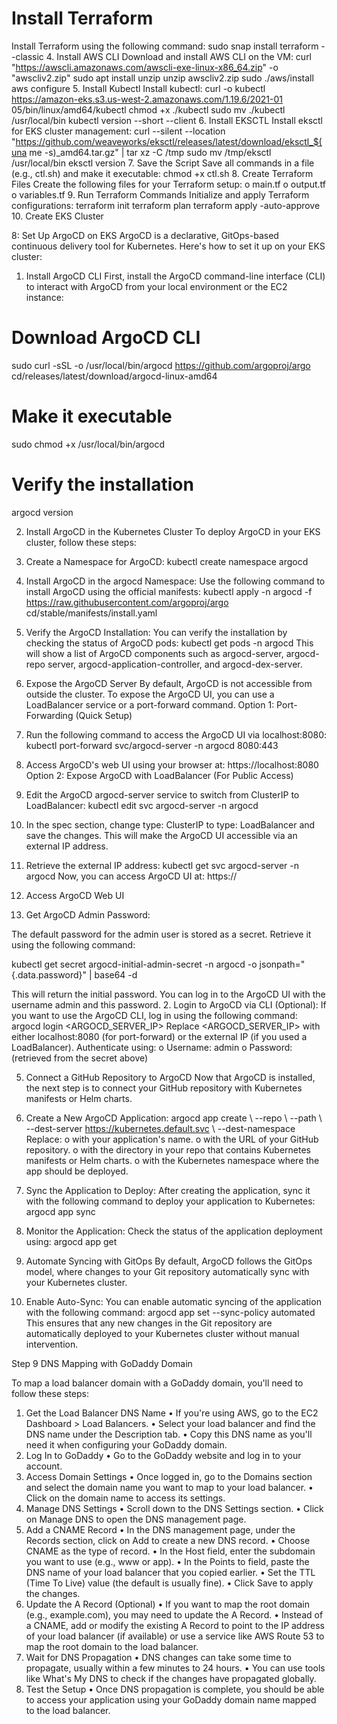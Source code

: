 # Install Terraform 
Install Terraform using the following command: 
sudo snap install terraform --classic 
4. Install AWS CLI 
Download and install AWS CLI on the VM: 
curl "https://awscli.amazonaws.com/awscli-exe-linux-x86_64.zip" -o 
"awscliv2.zip" 
sudo apt install unzip 
unzip awscliv2.zip 
sudo ./aws/install 
aws configure 
5. Install Kubectl 
Install kubectl: 
curl -o kubectl https://amazon-eks.s3.us-west-2.amazonaws.com/1.19.6/2021-01
05/bin/linux/amd64/kubectl 
chmod +x ./kubectl 
sudo mv ./kubectl /usr/local/bin 
kubectl version --short --client 
6. Install EKSCTL 
Install eksctl for EKS cluster management: 
curl --silent --location 
"https://github.com/weaveworks/eksctl/releases/latest/download/eksctl_$(una
 me -s)_amd64.tar.gz" | tar xz -C /tmp 
sudo mv /tmp/eksctl /usr/local/bin 
eksctl version 
7. Save the Script 
Save all commands in a file (e.g., ctl.sh) and make it executable: 
chmod +x ctl.sh 
8. Create Terraform Files 
Create the following files for your Terraform setup: 
o main.tf 
o output.tf 
o variables.tf 
9. Run Terraform Commands 
Initialize and apply Terraform configurations: 
terraform init 
terraform plan 
terraform apply -auto-approve 
10. Create EKS Cluster 



 8: Set Up ArgoCD on EKS 
ArgoCD is a declarative, GitOps-based continuous delivery tool for Kubernetes. 
Here's how to set it up on your EKS cluster: 
1. Install ArgoCD CLI 
First, install the ArgoCD command-line interface (CLI) to interact with ArgoCD 
from your local environment or the EC2 instance: 
# Download ArgoCD CLI 
sudo curl -sSL -o /usr/local/bin/argocd https://github.com/argoproj/argo
cd/releases/latest/download/argocd-linux-amd64 
 
# Make it executable 
sudo chmod +x /usr/local/bin/argocd 
 
# Verify the installation 
argocd version 
 
2. Install ArgoCD in the Kubernetes Cluster 
To deploy ArgoCD in your EKS cluster, follow these steps: 
1. Create a Namespace for ArgoCD: 
kubectl create namespace argocd 
2. Install ArgoCD in the argocd Namespace: 
Use the following command to install ArgoCD using the official manifests: 
kubectl apply -n argocd -f https://raw.githubusercontent.com/argoproj/argo
cd/stable/manifests/install.yaml 

3. Verify the ArgoCD Installation: 
You can verify the installation by checking the status of ArgoCD pods: 
kubectl get pods -n argocd 
This will show a list of ArgoCD components such as argocd-server, argocd-repo
server, argocd-application-controller, and argocd-dex-server. 
 
3. Expose the ArgoCD Server 
By default, ArgoCD is not accessible from outside the cluster. To expose the 
ArgoCD UI, you can use a LoadBalancer service or a port-forward command. 
Option 1: Port-Forwarding (Quick Setup) 

1. Run the following command to access the ArgoCD UI via localhost:8080: 
kubectl port-forward svc/argocd-server -n argocd 8080:443 

2. Access ArgoCD's web UI using your browser at: 
https://localhost:8080 
Option 2: Expose ArgoCD with LoadBalancer (For Public Access) 

1. Edit the ArgoCD argocd-server service to switch from ClusterIP to 
LoadBalancer: 
kubectl edit svc argocd-server -n argocd 

2. In the spec section, change type: ClusterIP to type: LoadBalancer 
and save the changes. 
This will make the ArgoCD UI accessible via an external IP 
address. 

3. Retrieve the external IP address: 
kubectl get svc argocd-server -n argocd 
Now, you can access ArgoCD UI at: 
https://<EXTERNAL-IP> 
 
4. Access ArgoCD Web UI 
1. Get ArgoCD Admin Password: 

The default password for the admin user is stored as a secret. Retrieve it using the 
following command: 

kubectl get secret argocd-initial-admin-secret -n argocd -o 
jsonpath="{.data.password}" | base64 -d 

This will return the initial password. You can log in to the ArgoCD UI with the 
username admin and this password. 
2. Login to ArgoCD via CLI (Optional): 
If you want to use the ArgoCD CLI, log in using the following command: 
argocd login <ARGOCD_SERVER_IP> 
Replace <ARGOCD_SERVER_IP> with either localhost:8080 (for port-forward) or 
the external IP (if you used a LoadBalancer). 
Authenticate using: 
o Username: admin 
o Password: (retrieved from the secret above) 
 
5. Connect a GitHub Repository to ArgoCD 
Now that ArgoCD is installed, the next step is to connect your GitHub repository 
with Kubernetes manifests or Helm charts. 
1. Create a New ArgoCD Application: 
argocd app create <app-name> \ --repo <repository-url> \ --path <directory-in-repo> \ --dest-server https://kubernetes.default.svc \ --dest-namespace <k8s-namespace> 
Replace: 
o <app-name> with your application's name. 
o <repository-url> with the URL of your GitHub repository. 
o <directory-in-repo> with the directory in your repo that contains 
Kubernetes manifests or Helm charts. 
o <k8s-namespace> with the Kubernetes namespace where the app 
should be deployed. 
2. Sync the Application to Deploy: 
After creating the application, sync it with the following command to deploy your 
application to Kubernetes: 
argocd app sync <app-name> 
3. Monitor the Application: 
Check the status of the application deployment using: 
argocd app get <app-name> 
 
6. Automate Syncing with GitOps 
By default, ArgoCD follows the GitOps model, where changes to your Git 
repository automatically sync with your Kubernetes cluster. 
1. Enable Auto-Sync: 
You can enable automatic syncing of the application with the following command: 
argocd app set <app-name> --sync-policy automated 
This ensures that any new changes in the Git repository are automatically 
deployed to your Kubernetes cluster without manual intervention. 
 
 
 
Step 9 DNS Mapping with GoDaddy Domain 
 
To map a load balancer domain with a GoDaddy domain, you'll need to follow 
these steps: 
 
1. Get the Load Balancer DNS Name 
• If you're using AWS, go to the EC2 Dashboard > Load Balancers. 
• Select your load balancer and find the DNS name under the Description tab. 
• Copy this DNS name as you'll need it when configuring your GoDaddy 
domain. 
2. Log In to GoDaddy 
• Go to the GoDaddy website and log in to your account. 
3. Access Domain Settings 
• Once logged in, go to the Domains section and select the domain name you 
want to map to your load balancer. 
• Click on the domain name to access its settings. 
4. Manage DNS Settings 
• Scroll down to the DNS Settings section. 
• Click on Manage DNS to open the DNS management page. 
5. Add a CNAME Record 
• In the DNS management page, under the Records section, click on Add to 
create a new DNS record. 
• Choose CNAME as the type of record. 
• In the Host field, enter the subdomain you want to use (e.g., www or app). 
• In the Points to field, paste the DNS name of your load balancer that you 
copied earlier. 
• Set the TTL (Time To Live) value (the default is usually fine). 
• Click Save to apply the changes. 
6. Update the A Record (Optional) 
• If you want to map the root domain (e.g., example.com), you may need to 
update the A Record. 
• Instead of a CNAME, add or modify the existing A Record to point to the IP 
address of your load balancer (if available) or use a service like AWS Route 
53 to map the root domain to the load balancer. 
7. Wait for DNS Propagation 
• DNS changes can take some time to propagate, usually within a few 
minutes to 24 hours. 
• You can use tools like What's My DNS to check if the changes have 
propagated globally. 
8. Test the Setup 
• Once DNS propagation is complete, you should be able to access your 
application using your GoDaddy domain name mapped to the load 
balancer.

